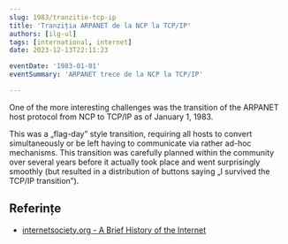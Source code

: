 ```yaml
---
slug: 1983/tranzitie-tcp-ip
title: 'Tranziția ARPANET de la NCP la TCP/IP'
authors: [ilg-ul]
tags: [international, internet]
date: 2023-12-13T22:11:23

eventDate: '1983-01-01'
eventSummary: 'ARPANET trece de la NCP la TCP/IP'

---
```


One of the more interesting challenges was the transition of the ARPANET host protocol from NCP to TCP/IP as of January 1, 1983.

<!-- truncate -->

This was a „flag-day” style transition, requiring all hosts to convert simultaneously or be left having to communicate via rather ad-hoc mechanisms. This transition was carefully planned within the community over several years before it actually took place and went surprisingly smoothly (but resulted in a distribution of buttons saying „I survived the TCP/IP transition”).

## Referințe

- [internetsociety.org - A Brief History of the Internet](https://www.internetsociety.org/internet/history-internet/brief-history-internet/)
